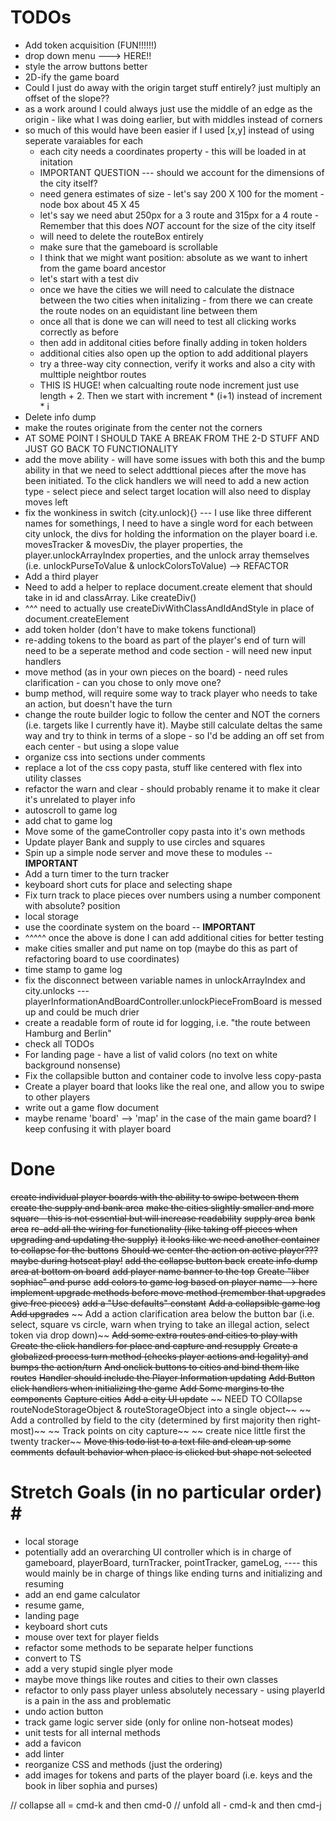 # TODOs #
* Add token acquisition (FUN!!!!!!)
* drop down menu ---> HERE!!
* style the arrow buttons better
* 2D-ify the game board
* Could I just do away with the origin target stuff entirely? just multiply an offset of the slope??
* as a work around I could always just use the middle of an edge as the origin - like what I was doing earlier, but with middles instead of corners
* so much of this would have been easier if I used [x,y] instead of using seperate varaiables for each
    * each city needs a coordinates property - this will be loaded in at initation
    * IMPORTANT QUESTION --- should we account for the dimensions of the city itself?
    * need genera estimates of size - let's say 200 X 100 for the moment - node box about 45 X 45
    * let's say we need abut 250px for a 3 route and 315px for a 4 route - Remember that this does *NOT* account for the size of the city itself
    * will need to delete the routeBox entirely
    * make sure that the gameboard is scrollable 
    * I think that we might want position: absolute as we want to inhert from the game board ancestor
    * let's start with a test div 
    * once we have the cities we will need to calculate the distnace between the two cities when initalizing - from there we can create the route nodes on an equidistant line between them
    * once all that is done we can will need to test all clicking works correctly as before
    * then add in additonal cities before finally adding in token holders
    * additional cities also open up the option to add additional players
    * try a three-way city connection, verify it works and also a city with multtiple neightbor routes
    * THIS IS HUGE! when calcualting route node increment just use length + 2. Then we start with increment  * (i+1) instead of increment * i
* Delete info dump
* make the routes originate from the center not the corners
* AT SOME POINT I SHOULD TAKE A BREAK FROM THE 2-D STUFF AND JUST GO BACK TO FUNCTIONALITY
* add the move ability  - will have some issues with both this and the bump ability in that we need to select addttional pieces after the move has been initiated. To the click handlers we will need to add a new action type - select piece and select target location will also need to display moves left
* fix the wonkiness in switch (city.unlock){} --- I use like three different names for somethings,
I need to have a single word for each between city unlock, the divs for holding the information on the player board i.e. movesTracker & movesDiv, the player properties, the player.unlockArrayIndex properties, and the unlock array themselves (i.e. unlockPurseToValue & unlockColorsToValue) --> REFACTOR
* Add a third player
* Need to add a helper to replace document.create element that should take in id and classArray. Like createDiv()
* ^^^ need to actually use createDivWithClassAndIdAndStyle in place of document.createElement
* add token holder (don't have to make tokens functional)
* re-adding tokens to the board as part of the player's end of turn will need to be a seperate method and code section - will need new input handlers
* move method (as in your own pieces on the board) - need rules clarification - can you chose to only move one? 
* bump method, will require some way to track player who needs to take an action, but doesn't have the turn 
* change the route builder logic to follow the center and NOT the corners (i.e. targets like I currently have it). Maybe still calculate deltas the same way and try to think in terms of a slope - so I'd be adding an off set from each center - but using a slope value
* organize css into sections under comments
* replace a lot of the css copy pasta, stuff like centered with flex into utility classes
* refactor the warn and clear - should probably rename it to make it clear it's unrelated to player info
* autoscroll to game log
* add chat to game log
* Move some of the gameController copy pasta into it's own methods
* Update player Bank and supply to use circles and squares
* Spin up a simple node server and move these to modules -- **IMPORTANT**
* Add a turn timer to the turn tracker
* keyboard short cuts for place and selecting shape
* Fix turn track to place pieces over numbers using a number component with absolute? position
* local storage
* use the coordinate system on the board -- **IMPORTANT**
* ^^^^^ once the above is done I can add additional cities for better testing
* make cities smaller and put name on top (maybe do this as part of refactoring board to use coordinates)
* time stamp to game log
* fix the disconnect between variable names in unlockArrayIndex and city.unlocks --- playerInformationAndBoardController.unlockPieceFromBoard is messed up and could be much drier
* create a readable form of route id for logging, i.e. "the route between Hamburg and Berlin"
* check all TODOs
* For landing page - have a list of valid colors (no text on white background nonsense)
* Fix the collapsible button and container code to involve less copy-pasta
* Create a player board that looks like the real one, and allow you to swipe to other players
* write out a game flow document
* maybe rename 'board' --> 'map' in the case of the main game board? I keep confusing it with player board

# Done #
~~create individual player boards with the ability to swipe between them~~
~~create the supply and bank area~~
~~make the cities slightly smaller and more square - this is not essential but will increase readability~~
~~supply area~~
~~bank area~~
~~re-add all the wiring for functionality (like taking off pieces when upgrading and updating the supply)~~
~~it looks like we need another container to collapse for the buttons~~
~~Should we center the action on active player??? maybe during hotseat play!~~
~~add the collapse button back~~
~~create info dump area at bottom on board~~
~~add player name banner to the top~~
~~Create "liber sophiae" and purse~~
~~add colors to game log based on player name --> here~~
~~implement upgrade methods before move method (remember that upgrades give free pieces)~~
~~add a "Use defaults" constant~~
~~Add a collapsible game log~~
~~Add upgrades~~
~~ Add a action clarification area below the button bar (i.e. select, square vs circle, warn when trying to take an illegal action, select token via drop down)~~
~~Add some extra routes and cities to play with~~
~~Create the click handlers for place and capture and resupply~~
~~Create a globalized process turn method (checks player actions and legality) and bumps the action/turn~~
~~And onclick buttons to cities and bind them like routes~~
~~Handler should include the Player Information updating~~
~~Add Button click handlers when initializing the game~~
~~Add Some margins to the components~~
~~Capture cities~~
~~Add a city UI update~~
~~ NEED TO COllapse routeNodeStorageObject & routeStorageObject into a single object~~
~~ Add a controlled by field to the city (determined by first majority then right-most)~~
~~ Track points on city capture~~
~~ create nice little first the twenty tracker~~
~~Move this todo list to a text file and clean up some comments~~
~~default behavior when place is clicked but shape not selected~~


# Stretch Goals (in no particular order) # #

* local storage
* potentially add an overarching UI controller which is in charge of gameboard, playerBoard, turnTracker, pointTracker, gameLog, ---- this would mainly be in charge of things like ending turns and initializing and resuming
* add an end game calculator
* resume game,
* landing page 
* keyboard short cuts
* mouse over text for player fields
* refactor some methods to be separate helper functions 
* convert to TS
* add a very stupid single plyer mode 
* maybe move things like routes and cities to their own classes
* refactor to only pass player unless absolutely necessary - using playerId is a pain in the ass and problematic
* undo action button 
* track game logic server side (only for online non-hotseat modes)
* unit tests for all internal methods
* add a favicon
* add linter
* reorganize CSS and methods (just the ordering)
* add images for tokens and parts of the player board (i.e. keys and the book in liber sophia and purses)

// collapse all = cmd-k and then cmd-0
// unfold all - cmd-k and then cmd-j